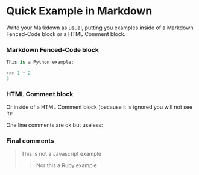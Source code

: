 # Quick Example in Markdown

Write your Markdown as usual, putting you examples
inside of a Markdown Fenced-Code block or a HTML Comment block.

### Markdown Fenced-Code block

```python
This is a Python example:

>>> 1 + 2
3
```

### HTML Comment block

Or inside of a HTML Comment block (because it is ignored
you will not see it):

<!--
>>> 2 + 2
4
-->

One line comments are ok but useless:

<!-- -->

<!-- >> 2 + 2 -->

### Final comments

> This is not a Javascript example
>> Nor this a Ruby example

